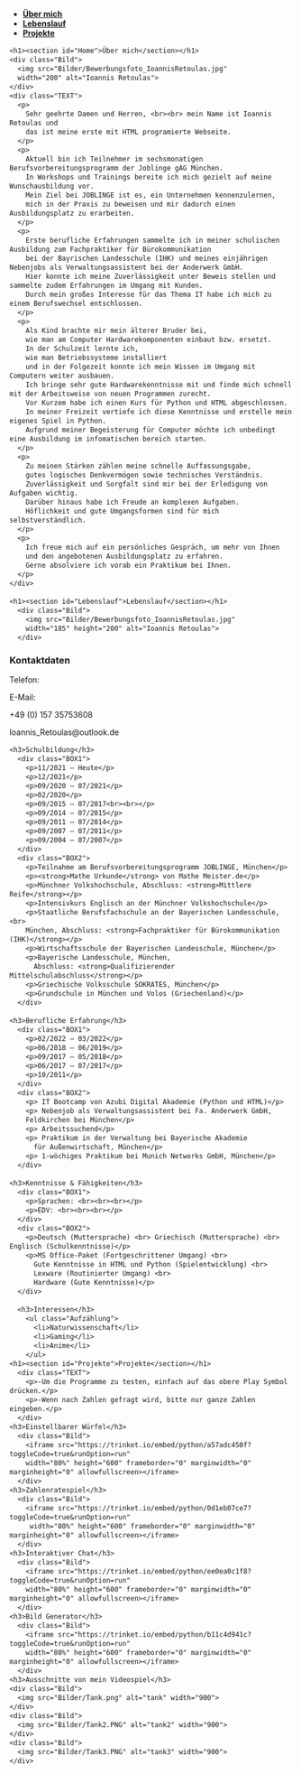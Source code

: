   <head>
    <link rel="stylesheet" href="design.css">
    <link rel="icon" type="image/png"
    href="Bilder/Symbol.png">
    <title>Ioannis Retoulas</title>
  </head>

  <body>
    <nav>
      <ul>
        <li class="Menu">
          <a href="#Home"> <strong>Über mich</strong></a>
        </li>
        <li class="Menu">
          <a href="#Lebenslauf"><strong>Lebenslauf</strong></a>
        </li>
        <li class="Menu">
          <a href="#Projekte"><strong>Projekte</strong></a>
        </li>
      </ul>
    </nav>

    <h1><section id="Home">Über mich</section></h1>
    <div class="Bild">
      <img src="Bilder/Bewerbungsfoto_IoannisRetoulas.jpg"
      width="200" alt="Ioannis Retoulas">
    </div>
    <div class="TEXT">
      <p>
        Sehr geehrte Damen und Herren, <br><br> mein Name ist Ioannis Retoulas und
        das ist meine erste mit HTML programierte Webseite.
      </p>
      <p>
        Aktuell bin ich Teilnehmer im sechsmonatigen Berufsvorbereitungsprogramm der Joblinge gAG München.
        In Workshops und Trainings bereite ich mich gezielt auf meine Wunschausbildung vor.
        Mein Ziel bei JOBLINGE ist es, ein Unternehmen kennenzulernen,
        mich in der Praxis zu beweisen und mir dadurch einen Ausbildungsplatz zu erarbeiten.
      </p>
      <p>
        Erste berufliche Erfahrungen sammelte ich in meiner schulischen Ausbildung zum Fachpraktiker für Bürokommunikation
        bei der Bayrischen Landesschule (IHK) und meines einjährigen Nebenjobs als Verwaltungsassistent bei der Anderwerk GmbH.
        Hier konnte ich meine Zuverlässigkeit unter Beweis stellen und sammelte zudem Erfahrungen im Umgang mit Kunden.
        Durch mein großes Interesse für das Thema IT habe ich mich zu einem Berufswechsel entschlossen.
      </p>
      <p>
        Als Kind brachte mir mein älterer Bruder bei,
        wie man am Computer Hardwarekomponenten einbaut bzw. ersetzt.
        In der Schulzeit lernte ich,
        wie man Betriebssysteme installiert
        und in der Folgezeit konnte ich mein Wissen im Umgang mit Computern weiter ausbauen.
        Ich bringe sehr gute Hardwarekenntnisse mit und finde mich schnell mit der Arbeitsweise von neuen Programmen zurecht.
        Vor Kurzem habe ich einen Kurs für Python und HTML abgeschlossen.
        In meiner Freizeit vertiefe ich diese Kenntnisse und erstelle mein eigenes Spiel in Python.
        Aufgrund meiner Begeisterung für Computer möchte ich unbedingt eine Ausbildung im infomatischen bereich starten.
      </p>
      <p>
        Zu meinen Stärken zählen meine schnelle Auffassungsgabe,
        gutes logisches Denkvermögen sowie technisches Verständnis.
        Zuverlässigkeit und Sorgfalt sind mir bei der Erledigung von Aufgaben wichtig.
        Darüber hinaus habe ich Freude an komplexen Aufgaben.
        Höflichkeit und gute Umgangsformen sind für mich selbstverständlich.
      </p>
      <p>
        Ich freue mich auf ein persönliches Gespräch, um mehr von Ihnen
        und den angebotenen Ausbildungsplatz zu erfahren.
        Gerne absolviere ich vorab ein Praktikum bei Ihnen.
      </p>
    </div>

    <h1><section id="Lebenslauf">Lebenslauf</section></h1>
      <div class="Bild">
        <img src="Bilder/Bewerbungsfoto_IoannisRetoulas.jpg"
        width="185" height="200" alt="Ioannis Retoulas">
      </div>
  
  <h3>Kontaktdaten</h3>
      <div class="BOX1">
        <p>Telefon:</p>
        <p>E-Mail:</p>
      </div>
      <div class="BOX2">
        <p>+49 (0) 157 35753608</p>
        <p>Ioannis_Retoulas@outlook.de</p>
      </div>  
  
    <h3>Schulbildung</h3>
      <div class="BOX1">
        <p>11/2021 – Heute</p>
        <p>12/2021</p>
        <p>09/2020 – 07/2021</p>
        <p>02/2020</p>
        <p>09/2015 – 07/2017<br><br></p>
        <p>09/2014 – 07/2015</p>
        <p>09/2011 – 07/2014</p>
        <p>09/2007 – 07/2011</p>
        <p>09/2004 – 07/2007</p>
      </div>
      <div class="BOX2">
        <p>Teilnahme am Berufsvorbereitungsprogramm JOBLINGE, München</p>
        <p><strong>Mathe Urkunde</strong> von Mathe Meister.de</p>
        <p>Münchner Volkshochschule, Abschluss: <strong>Mittlere Reife</strong></p>
        <p>Intensivkurs Englisch an der Münchner Volkshochschule</p>
        <p>Staatliche Berufsfachschule an der Bayerischen Landesschule,<br>
        München, Abschluss: <strong>Fachpraktiker für Bürokommunikation (IHK)</strong></p>
        <p>Wirtschaftsschule der Bayerischen Landesschule, München</p>
        <p>Bayerische Landesschule, München,
          Abschluss: <strong>Qualifizierender Mittelschulabschluss</strong></p>
        <p>Griechische Volksschule SOKRATES, München</p>
        <p>Grundschule in München und Volos (Griechenland)</p>
      </div>

    <h3>Berufliche Erfahrung</h3>
      <div class="BOX1">
        <p>02/2022 – 03/2022</p>
        <p>06/2018 – 06/2019</p>
        <p>09/2017 – 05/2018</p>
        <p>06/2017 – 07/2017</p>
        <p>10/2011</p>
      </div>
      <div class="BOX2">
        <p> IT Bootcamp von Azubi Digital Akademie (Python und HTML)</p>
        <p>	Nebenjob als Verwaltungsassistent bei Fa. Anderwerk GmbH,
        Feldkirchen bei München</p>
        <p>	Arbeitssuchend</p>
        <p>	Praktikum in der Verwaltung bei Bayerische Akademie
          für Außenwirtschaft, München</p>
        <p>	1-wöchiges Praktikum bei Munich Networks GmbH, München</p>
      </div>

    <h3>Kenntnisse & Fähigkeiten</h3>
      <div class="BOX1">
        <p>Sprachen: <br><br><br></p>
        <p>EDV: <br><br><br></p>
      </div>
      <div class="BOX2">
        <p>Deutsch (Muttersprache) <br> Griechisch (Muttersprache) <br> Englisch (Schulkenntnisse)</p>
        <p>MS Office-Paket (Fortgeschrittener Umgang) <br>
          Gute Kenntnisse in HTML und Python (Spielentwicklung) <br>
          Lexware (Routinierter Umgang) <br>
          Hardware (Gute Kenntnisse)</p>
      </div>

      <h3>Interessen</h3>
        <ul class="Aufzählung">
          <li>Naturwissenschaft</li>
          <li>Gaming</li>
          <li>Anime</li>
        </ul>
    <h1><section id="Projekte">Projekte</section></h1>
      <div class="TEXT">
        <p>-Um die Programme zu testen, einfach auf das obere Play Symbol drücken.</p>
        <p>-Wenn nach Zahlen gefragt wird, bitte nur ganze Zahlen eingeben.</p>
      </div>
    <h3>Einstellbarer Würfel</h3>
      <div class="Bild">
        <iframe src="https://trinket.io/embed/python/a57adc450f?toggleCode=true&runOption=run"
        width="80%" height="600" frameborder="0" marginwidth="0" marginheight="0" allowfullscreen></iframe>
      </div>
    <h3>Zahlenratespiel</h3>
      <div class="Bild">
        <iframe src="https://trinket.io/embed/python/0d1eb07ce7?toggleCode=true&runOption=run"
         width="80%" height="600" frameborder="0" marginwidth="0" marginheight="0" allowfullscreen></iframe>
      </div>
    <h3>Interaktiver Chat</h3>
      <div class="Bild">
        <iframe src="https://trinket.io/embed/python/ee0ea0c1f8?toggleCode=true&runOption=run"
        width="80%" height="600" frameborder="0" marginwidth="0" marginheight="0" allowfullscreen></iframe>
      </div>
    <h3>Bild Generator</h3>
      <div class="Bild">
        <iframe src="https://trinket.io/embed/python/b11c4d941c?toggleCode=true&runOption=run"
        width="80%" height="600" frameborder="0" marginwidth="0" marginheight="0" allowfullscreen></iframe>
      </div>
    <h3>Ausschnitte von mein Videospiel</h3>
    <div class="Bild">
      <img src="Bilder/Tank.png" alt="tank" width="900">
    </div>
    <div class="Bild">
      <img src="Bilder/Tank2.PNG" alt="tank2" width="900">
    </div>
    <div class="Bild">
      <img src="Bilder/Tank3.PNG" alt="tank3" width="900">
    </div>
  </body>
